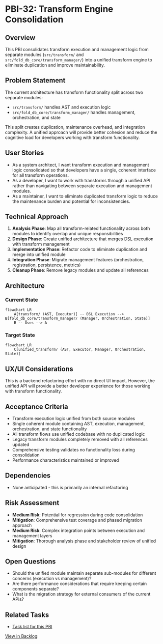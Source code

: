 # PBI-32: Transform Engine Consolidation

## Overview
This PBI consolidates transform execution and management logic from separate modules (`src/transform/` and `src/fold_db_core/transform_manager/`) into a unified transform engine to eliminate duplication and improve maintainability.

## Problem Statement
The current architecture has transform functionality split across two separate modules:
- `src/transform/` handles AST and execution logic
- `src/fold_db_core/transform_manager/` handles management, orchestration, and state

This split creates duplication, maintenance overhead, and integration complexity. A unified approach will provide better cohesion and reduce the cognitive load for developers working with transform functionality.

## User Stories
- As a system architect, I want transform execution and management logic consolidated so that developers have a single, coherent interface for all transform operations.
- As a developer, I want to work with transforms through a unified API rather than navigating between separate execution and management modules.
- As a maintainer, I want to eliminate duplicated transform logic to reduce the maintenance burden and potential for inconsistencies.

## Technical Approach
1. **Analysis Phase**: Map all transform-related functionality across both modules to identify overlap and unique responsibilities
2. **Design Phase**: Create unified architecture that merges DSL execution with transform management
3. **Implementation Phase**: Refactor code to eliminate duplication and merge into unified module
4. **Integration Phase**: Migrate management features (orchestration, registration, persistence, metrics)
5. **Cleanup Phase**: Remove legacy modules and update all references

## Architecture

### Current State
```mermaid
flowchart LR
    A[transform/ (AST, Executor)] -- DSL Execution --> B[fold_db_core/transform_manager/ (Manager, Orchestration, State)]
    B -- Uses --> A
```

### Target State
```mermaid
flowchart LR
    C[unified_transform/ (AST, Executor, Manager, Orchestration, State)]
```

## UX/UI Considerations
This is a backend refactoring effort with no direct UI impact. However, the unified API will provide a better developer experience for those working with transform functionality.

## Acceptance Criteria
- Transform execution logic unified from both source modules
- Single coherent module containing AST, execution, management, orchestration, and state functionality
- All transform flows use unified codebase with no duplicated logic
- Legacy transform modules completely removed with all references updated
- Comprehensive testing validates no functionality loss during consolidation
- Performance characteristics maintained or improved

## Dependencies
- None anticipated - this is primarily an internal refactoring

## Risk Assessment
- **Medium Risk**: Potential for regression during code consolidation
- **Mitigation**: Comprehensive test coverage and phased migration approach
- **Medium Risk**: Complex integration points between execution and management layers
- **Mitigation**: Thorough analysis phase and stakeholder review of unified design

## Open Questions
- Should the unified module maintain separate sub-modules for different concerns (execution vs management)?
- Are there performance considerations that require keeping certain components separate?
- What is the migration strategy for external consumers of the current APIs?

## Related Tasks
- [Task list for this PBI](./tasks.md)

[View in Backlog](../backlog.md#user-content-32)